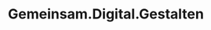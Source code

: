---
title: Gemeinsam.­Digital.­Gestalten
description: Engagement beim Thema Digitalisierung im Rahmen der Digitalisierungs­strategie des Landkreises Vorpommern-Greifswald unter dem Motto Gemeinsam.­Digital.­Gestalten.
category: Consulting
tags:
  - STRATEGIE
  - DIGITALISIERUNG
  - ENGAGEMENT
---